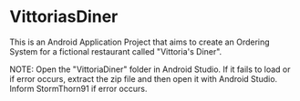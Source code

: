# VittoriasDiner
This is an Android Application Project that aims to create an Ordering System for a fictional restaurant called "Vittoria's Diner".

NOTE: Open the "VittoriaDiner" folder in Android Studio. If it fails to load or if error occurs, extract the zip file and then open it with Android Studio. Inform StormThorn91 if error occurs.
